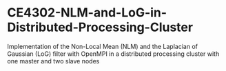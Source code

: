 # CE4302-NLM-and-LoG-in-Distributed-Processing-Cluster
Implementation of the Non-Local Mean (NLM) and the Laplacian of Gaussian (LoG) filter with OpenMPI in a distributed processing cluster with one master and two slave nodes
